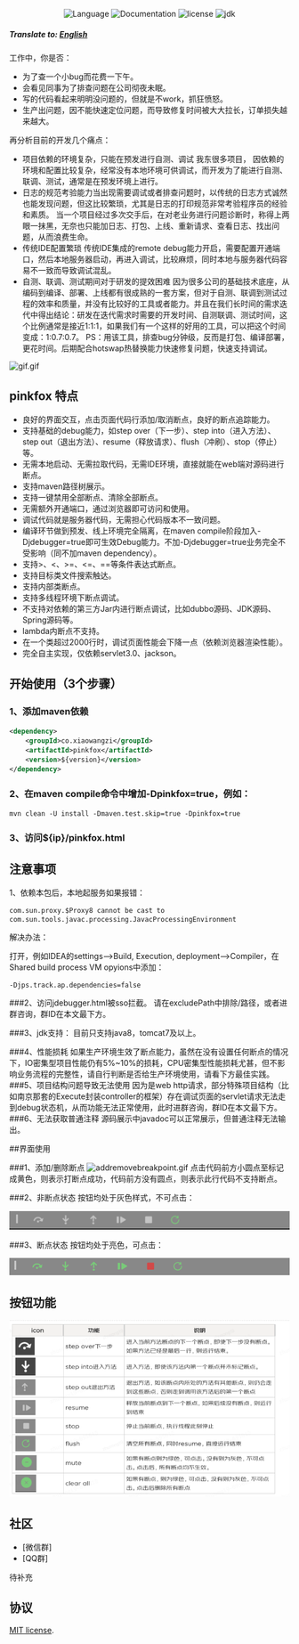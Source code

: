 <div align="center">

![Language](https://img.shields.io/badge/language-java-brightgreen)
![Documentation](https://img.shields.io/badge/documentation-yes-brightgreen)
![license](https://img.shields.io/badge/license-MIT-brightgreen)
![jdk](https://img.shields.io/badge/JDK-8-brightgreen)
</div>

##### Translate to: [English](README_en.md)

工作中，你是否：
- 为了查一个小bug而花费一下午。
- 会看见同事为了排查问题在公司彻夜未眠。
- 写的代码看起来明明没问题的，但就是不work，抓狂愤怒。
- 生产出问题，因不能快速定位问题，而导致修复时间被大大拉长，订单损失越来越大。

再分析目前的开发几个痛点：

- 项目依赖的环境复杂，只能在预发进行自测、调试
我东很多项目， 因依赖的环境和配置比较复杂，经常没有本地环境可供调试，而开发为了能进行自测、联调、测试，通常是在预发环境上进行。
- 日志的规范考验能力当出现需要调试或者排查问题时，以传统的日志方式诚然也能发现问题，但这比较繁琐，尤其是日志的打印规范非常考验程序员的经验和素质。 当一个项目经过多次交手后，在对老业务进行问题诊断时，称得上两眼一抹黑，无奈也只能加日志、打包、上线、重新请求、查看日志、找出问题，从而浪费生命。
- 传统IDE配置繁琐
传统IDE集成的remote debug能力开启，需要配置开通端口，然后本地服务器启动，再进入调试，比较麻烦，同时本地与服务器代码容易不一致而导致调试混乱。
- 自测、联调、测试期间对于研发的提效困难
  因为很多公司的基础技术底座，从编码到编译、部署、上线都有很成熟的一套方案，但对于自测、联调到测试过程的效率和质量，并没有比较好的工具或者能力。并且在我们长时间的需求迭代中得出结论：研发在迭代需求时需要的开发时间、自测联调、测试时间，这个比例通常是接近1:1:1，如果我们有一个这样的好用的工具，可以把这个时间变成：1:0.7:0.7。
  PS：用该工具，排查bug分钟级，反而是打包、编译部署，更花时间。后期配合hotswap热替换能力快速修复问题，快速支持调试。


![gif.gif](docs/pinkfox.gif)

## pinkfox 特点

- 良好的界面交互，点击页面代码行添加/取消断点，良好的断点追踪能力。
- 支持基础的debug能力，如step over（下一步）、step into（进入方法）、step out（退出方法）、resume（释放请求）、flush（冲刷）、stop（停止）等。
- 无需本地启动、无需拉取代码，无需IDE环境，直接就能在web端对源码进行断点。
- 支持maven路径树展示。
- 支持一键禁用全部断点、清除全部断点。
- 无需额外开通端口，通过浏览器即可访问和使用。
- 调试代码就是服务器代码，无需担心代码版本不一致问题。
- 编译环节做到预发、线上环境完全隔离，在maven compile阶段加入-Djdebugger=true即可生效Debug能力。不加-Djdebugger=true业务完全不受影响（同不加maven dependency）。
- 支持>、<、>=、<=、==等条件表达式断点。
- 支持目标类文件搜索触达。
- 支持内部类断点。
- 支持多线程环境下断点调试。
- 不支持对依赖的第三方Jar内进行断点调试，比如dubbo源码、JDK源码、Spring源码等。
- lambda内断点不支持。
- 在一个类超过2000行时，调试页面性能会下降一点（依赖浏览器渲染性能）。
- 完全自主实现，仅依赖servlet3.0、jackson。



  
## 开始使用（3个步骤）

### 1、添加maven依赖
```xml
<dependency>
    <groupId>co.xiaowangzi</groupId>
    <artifactId>pinkfox</artifactId>
    <version>${version}</version>
</dependency>
```
### 2、在maven compile命令中增加-Dpinkfox=true，例如：
```text
mvn clean -U install -Dmaven.test.skip=true -Dpinkfox=true
```

### 3、访问${ip}/pinkfox.html

## 注意事项
1、依赖本包后，本地起服务如果报错：
```text
com.sun.proxy.$Proxy8 cannot be cast to com.sun.tools.javac.processing.JavacProcessingEnvironment
```
解决办法：

打开，例如IDEA的settings–>Build, Execution, deployment–>Compiler，在Shared build process VM opyions中添加：
```text
-Djps.track.ap.dependencies=false
```

###2、访问jdebugger.html被sso拦截。
请在excludePath中排除/路径，或者进群咨询，群ID在本文最下方。

###3、jdk支持：
目前只支持java8，tomcat7及以上。
 

###4、性能损耗
如果生产环境生效了断点能力，虽然在没有设置任何断点的情况下，IO密集型项目性能仍有5%~10%的损耗，CPU密集型性能损耗尤甚，但不影响业务流程的完整性，请自行判断是否给生产环境使用，请看下方最佳实践。
###5、项目结构问题导致无法使用
因为是web http请求，部分特殊项目结构（比如南京那套的Execute封装controller的框架）存在调试页面的servlet请求无法走到debug状态机，从而功能无法正常使用，此时进群咨询，群ID在本文最下方。
###6、无法获取普通注释
源码展示中javadoc可以正常展示，但普通注释无法输出。

##界面使用

###1、添加/删除断点
![addremovebreakpoint.gif](docs/addremovebreakpoint.gif)
点击代码前方小圆点至标记成黄色，则表示打断点成功，代码前方没有圆点，则表示此行代码不支持断点。

###2、非断点状态
按钮均处于灰色样式，不可点击：

![img_1.png](docs/img_1.png)

###3、断点状态
按钮均处于亮色，可点击：

![img_2.png](docs/img_2.png)


## 按钮功能
![img.png](docs/img.png)

## 社区
- [微信群]
- [QQ群]

待补充

## 协议
[MIT license](./LICENSE).
